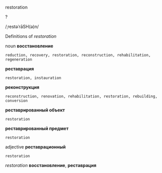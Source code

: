 restoration

?

/ˌrestəˈrāSH(ə)n/

Definitions of _restoration_

noun
**восстановление**

    reduction, recovery, restoration, reconstruction, rehabilitation, regeneration
**реставрация**

    restoration, instauration
**реконструкция**

    reconstruction, renovation, rehabilitation, restoration, rebuilding, conversion
**реставрированный объект**

    restoration
**реставрированный предмет**

    restoration

adjective
**реставрационный**

    restoration

_restoration_
**восстановление**, **реставрация**
